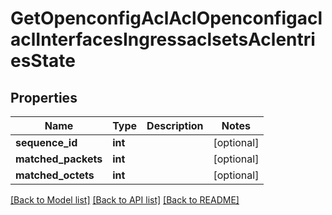 # GetOpenconfigAclAclOpenconfigaclaclInterfacesIngressaclsetsAclentriesState

## Properties
Name | Type | Description | Notes
------------ | ------------- | ------------- | -------------
**sequence_id** | **int** |  | [optional] 
**matched_packets** | **int** |  | [optional] 
**matched_octets** | **int** |  | [optional] 

[[Back to Model list]](../README.md#documentation-for-models) [[Back to API list]](../README.md#documentation-for-api-endpoints) [[Back to README]](../README.md)


